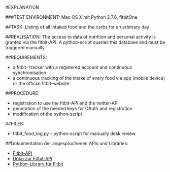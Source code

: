 #EXPLANATION

###TEST ENVIRONMENT: 
Mac OS X mit Python 2.7.6, fitbitOne

##TASK: 
Listing of all intaked food and the carbs for an arbitrary day

##REALISATION:
The access to data of nutrition and personal activity is granted via the fitbit-API.  A python-script queries this database and must be triggered manually.

##REQUIREMENTS:
* a fitbit- tracker with a registered account and continuous synchronisation
* a continuous tracking of the intake of every food via app (mobile device) or the official fitbit-website

##PROCEDURE:
* registration to use the fitbit-API and the twitter-API
* generation of the needed keys for OAuth and registration
* modification of the python-script

##FILES:
* fitbit_food_log.py - python-script for manually desk review

##Dokumentation der angesprochenen APIs und Libraries:
* [Fitbit-API](http://dev.fitbit.com)
* [Doku zur Fitbit-API](https://wiki.fitbit.com/display/API/Fitbit+API)
* [Python-Library für Fitbit](https://pypi.python.org/pypi/fitbit/0.1.0)




